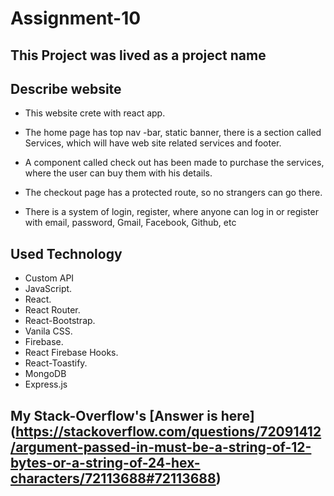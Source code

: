 # Assignment-10

## This Project was lived as a project name []( )


## Describe website 

* This website crete with react app.

* The home page has top nav -bar, static banner, there is a section called Services, which will have web site related services and footer.

* A component called check out has been made to purchase the services, where the user can buy them with his details.

* The checkout page has a protected route, so no strangers can go there.

* There is a system of login, register, where anyone can log in or register with email, password, Gmail, Facebook, Github, etc

## Used Technology

- Custom API
- JavaScript.
- React.
- React Router.
- React-Bootstrap.
- Vanila CSS.
- Firebase.
- React Firebase Hooks.
- React-Toastify.
- MongoDB
- Express.js


## My Stack-Overflow's [Answer is here] (https://stackoverflow.com/questions/72091412/argument-passed-in-must-be-a-string-of-12-bytes-or-a-string-of-24-hex-characters/72113688#72113688)